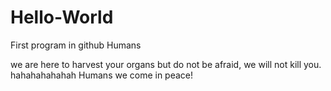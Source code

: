 # Hello-World
First program in github
Humans

we are here to harvest your organs but do not be afraid, we will not kill you. hahahahahahah
Humans we come in peace!
